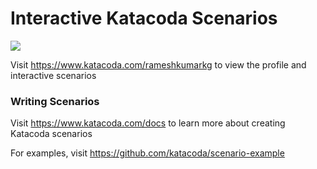 # Interactive Katacoda Scenarios

[![](http://shields.katacoda.com/katacoda/rameshkumarkg/count.svg)](https://www.katacoda.com/rameshkumarkg "Get your profile on Katacoda.com")

Visit https://www.katacoda.com/rameshkumarkg to view the profile and interactive scenarios

### Writing Scenarios
Visit https://www.katacoda.com/docs to learn more about creating Katacoda scenarios

For examples, visit https://github.com/katacoda/scenario-example
